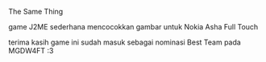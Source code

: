 The Same Thing

game J2ME sederhana mencocokkan gambar untuk Nokia Asha Full Touch

terima kasih game ini sudah masuk sebagai nominasi Best Team pada MGDW4FT :3
